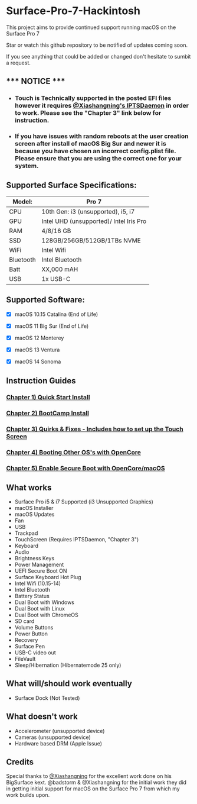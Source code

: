 # Surface-Pro-7-Hackintosh
This project aims to provide continued support running macOS on the Surface Pro 7


Star or watch this github repository to be notified of updates coming soon. 

If you see anything that could be added or changed don't hesitate to sumbit a request.


## *** NOTICE ***
- ### Touch is Technically supported in the posted EFI files however it requires [@Xiashangning's IPTSDaemon](https://github.com/Xiashangning/IPTSDaemon) in order to work. Please see the "Chapter 3" link below for instruction.
- ### If you have issues with random reboots at the user creation screen after install of macOS Big Sur and newer it is because you have chosen an incorrect config.plist file. Please ensure that you are using the correct one for your system.

 

## Supported Surface Specifications:

| Model: | Pro 7 |
|---|----------|
|CPU| 10th Gen: i3 (unsupported), i5, i7 |
|GPU| Intel UHD (unsupported)/ Intel Iris Pro |
|RAM| 4/8/16 GB |
|SSD| 128GB/256GB/512GB/1TBs NVME |
|WiFi| Intel Wifi |
|Bluetooth| Intel Bluetooth |
|Batt| XX,000 mAH |
|USB| 1x USB-C |

## Supported Software:

- [X] macOS 10.15 Catalina (End of Life)
- [X] macOS 11 Big Sur (End of Life)
- [X] macOS 12 Monterey
- [X] macOS 13 Ventura
- [X] macOS 14 Sonoma


## Instruction Guides

### [Chapter 1) Quick Start Install](https://github.com/balopez83/Surface-Pro-7-Hackintosh/blob/main/1-QuickStart.md)
### [Chapter 2) BootCamp Install](https://github.com/balopez83/Surface-Pro-7-Hackintosh/blob/main/2-BootCamp.md)
### [Chapter 3) Quirks & Fixes - Includes how to set up the Touch Screen](https://github.com/balopez83/Surface-Pro-7-Hackintosh/blob/main/3-quirks%26fixes.md)
### [Chapter 4) Booting Other OS's with OpenCore](https://github.com/balopez83/Surface-Pro-7-Hackintosh/blob/main/5-OtherOS%26OC.md)
### [Chapter 5) Enable Secure Boot with OpenCore/macOS](https://github.com/balopez83/Surface-Pro-7-Hackintosh/blob/main/7-SecureBootOn.md)


## What works 
- Surface Pro i5 & i7 Supported (i3 Unsupported Graphics)
- macOS Installer
- macOS Updates
- Fan
- USB
- Trackpad
- TouchScreen (Requires IPTSDaemon, "Chapter 3")
- Keyboard
- Audio
- Brightness Keys
- Power Management
- UEFI Secure Boot ON
- Surface Keyboard Hot Plug
- Intel Wifi (10.15-14)
- Intel Bluetooth
- Battery Status
- Dual Boot with Windows
- Dual Boot with Linux
- Dual Boot with ChromeOS
- SD card
- Volume Buttons
- Power Button
- Recovery
- Surface Pen
- USB-C video out
- FileVault
- Sleep/Hibernation (Hibernatemode 25 only)

## What will/should work eventually
- Surface Dock (Not Tested)

## What doesn't work
- Accelerometer (unsupported device)
- Cameras (unsupported device)
- Hardware based DRM (Apple Issue)


## Credits
Special thanks to [@Xiashangning](https://github.com/Xiashangning) for the excellent work done on his BigSurface kext. @badstorm & @Xiashangning for the initial work they did in getting initial support for macOS on the Surface Pro 7 from which my work builds upon. 
